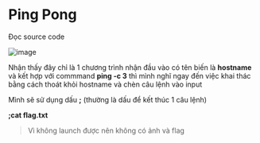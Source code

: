 # Ping Pong

Đọc source code

![image](https://github.com/GermanyNghia/LIC-CTF/assets/111063228/becd9025-523d-461b-959f-d36466cbc759)

Nhận thấy đây chỉ là 1 chương trình nhận đầu vào có tên biến là **hostname** và kết hợp với commmand **ping -c 3** thì mình nghĩ ngay đến việc khai thác bằng cách 
thoát khỏi hostname và chèn câu lệnh vào input

Mình sẽ sử dụng dấu **;** (thường là dấu để kết thúc 1 câu lệnh)

**;cat flag.txt**
> Vì không launch được nên không có ảnh và flag
